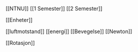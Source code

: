 
[[NTNU]]
[[1 Semester]]
[[2 Semester]]

[[Enheter]]

[[luftmotstand]]
[[energi]]
[[Bevegelse]]
[[Newton]]

[[Rotasjon]]


